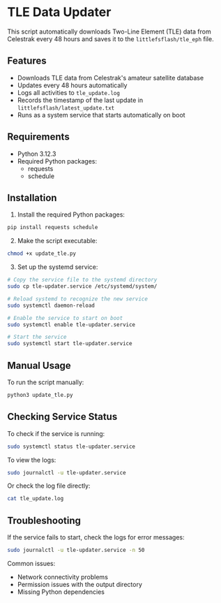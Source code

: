 # TLE Data Updater

This script automatically downloads Two-Line Element (TLE) data from Celestrak every 48 hours and saves it to the `littlefsflash/tle_eph` file.

## Features

- Downloads TLE data from Celestrak's amateur satellite database
- Updates every 48 hours automatically
- Logs all activities to `tle_update.log`
- Records the timestamp of the last update in `littlefsflash/latest_update.txt`
- Runs as a system service that starts automatically on boot

## Requirements

- Python 3.12.3
- Required Python packages:
  - requests
  - schedule

## Installation

1. Install the required Python packages:

```bash
pip install requests schedule
```

2. Make the script executable:

```bash
chmod +x update_tle.py
```

3. Set up the systemd service:

```bash
# Copy the service file to the systemd directory
sudo cp tle-updater.service /etc/systemd/system/

# Reload systemd to recognize the new service
sudo systemctl daemon-reload

# Enable the service to start on boot
sudo systemctl enable tle-updater.service

# Start the service
sudo systemctl start tle-updater.service
```

## Manual Usage

To run the script manually:

```bash
python3 update_tle.py
```

## Checking Service Status

To check if the service is running:

```bash
sudo systemctl status tle-updater.service
```

To view the logs:

```bash
sudo journalctl -u tle-updater.service
```

Or check the log file directly:

```bash
cat tle_update.log
```

## Troubleshooting

If the service fails to start, check the logs for error messages:

```bash
sudo journalctl -u tle-updater.service -n 50
```

Common issues:
- Network connectivity problems
- Permission issues with the output directory
- Missing Python dependencies 
